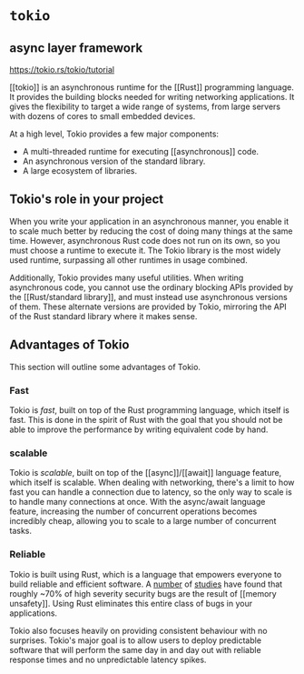 # `tokio`
## async layer framework

https://tokio.rs/tokio/tutorial

[[tokio]] is an asynchronous runtime for the [[Rust]] programming language. It provides the building blocks needed for writing networking applications. It gives the flexibility to target a wide range of systems, from large servers with dozens of cores to small embedded devices.

At a high level, Tokio provides a few major components:

-   A multi-threaded runtime for executing [[asynchronous]] code.
-   An asynchronous version of the standard library.
-   A large ecosystem of libraries.

## Tokio's role in your project

When you write your application in an asynchronous manner, you enable it to scale much better by reducing the cost of doing many things at the same time. However, asynchronous Rust code does not run on its own, so you must choose a runtime to execute it. The Tokio library is the most widely used runtime, surpassing all other runtimes in usage combined.

Additionally, Tokio provides many useful utilities. When writing asynchronous code, you cannot use the ordinary blocking APIs provided by the [[Rust/standard library]], and must instead use asynchronous versions of them. These alternate versions are provided by Tokio, mirroring the API of the Rust standard library where it makes sense.

## Advantages of Tokio

This section will outline some advantages of Tokio.

### Fast

Tokio is _fast_, built on top of the Rust programming language, which itself is fast. This is done in the spirit of Rust with the goal that you should not be able to improve the performance by writing equivalent code by hand.

### scalable

Tokio is _scalable_, built on top of the [[async]]/[[await]] language feature, which itself is scalable. When dealing with networking, there's a limit to how fast you can handle a connection due to latency, so the only way to scale is to handle many connections at once. With the async/await language feature, increasing the number of concurrent operations becomes incredibly cheap, allowing you to scale to a large number of concurrent tasks.

### Reliable

Tokio is built using Rust, which is a language that empowers everyone to build reliable and efficient software. A [number](https://www.zdnet.com/article/microsoft-70-percent-of-all-security-bugs-are-memory-safety-issues/) of [studies](https://www.chromium.org/Home/chromium-security/memory-safety) have found that roughly ~70% of high severity security bugs are the result of [[memory unsafety]]. Using Rust eliminates this entire class of bugs in your applications.

Tokio also focuses heavily on providing consistent behaviour with no surprises. Tokio's major goal is to allow users to deploy predictable software that will perform the same day in and day out with reliable response times and no unpredictable latency spikes.

